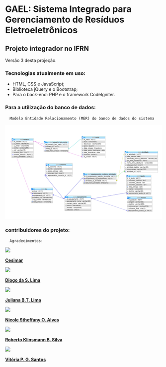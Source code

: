 # GAEL: Sistema Integrado para Gerenciamento de Resíduos Eletroeletrônicos  
## Projeto integrador no IFRN

Versão 3 desta projeção.

### Tecnologias atualmente em uso:
   - HTML, CSS e JavaScript;
   - Biblioteca jQuery e o Bootstrap;
   - Para o back-end: PHP e o framework CodeIgniter.

### Para a utilização do banco de dados:
      Modelo Entidade Relacionamento (MER) do banco de dados do sistema 
      
![Modelo entidade relacionamento - MER ](https://github.com/GAELproject/ci-integradorv3/blob/master/database/gae_lMER-Entidade_Relacional.png)
                        
   
   
   
   
   
   
   
   
   
   
   
   
   
   
   
   
   
   
   
 ### contribuidores do projeto:
      Agradecimentos:
<a href="https://github.com/cesimar">
 <img src="https://avatars3.githubusercontent.com/u/1724680?s=460&v=4" width="100px">
   
<b>Cesimar</b>
<a/>

 <a href="https://github.com/diogolimas">
<img src="https://avatars3.githubusercontent.com/u/45470736?s=460&v=4" width="100px" />
   
<b>Diogo da S. Lima</b>
<a/>
   
<a href="https://github.com/JuBeatriz">
<img src="https://avatars1.githubusercontent.com/u/49319083?s=460&v=4" width="100px" />
   
<b>Juliana B.T. Lima</b>
<a/> 
</br>

<a href="https://github.com/nicolestheffany">
<img src="https://avatars0.githubusercontent.com/u/50835585?s=460&v=4" width="100px" />
   
<b>Nicole Stheffany O. Alves</b>
<a/>   
 
 <a href="https://github.com/RobertoKlinsmann">
 <img src="https://avatars3.githubusercontent.com/u/49647785?s=460&v=4" width="100px"/>

<b>Roberto Klinsmann B. Silva</b>
<a/>   

<a href="https://github.com/vitoriap246">
<img src="https://scontent.fnat12-1.fna.fbcdn.net/v/t1.0-9/46513623_210476169849408_4210016064110592000_n.jpg?_nc_cat=110&_nc_oc=AQmZiV2Bayug8H-LJu_XobuinOspn1Vg4Anqs0qJbCUmc9JxdmjHGOgWXlIPgLLMmf4&_nc_ht=scontent.fnat12-1.fna&oh=c94017cd71c910e80860ab5677a5549a&oe=5DC579CF" width="100px" />

<b>Vitória P. G. Santos</b>
<a/>   

